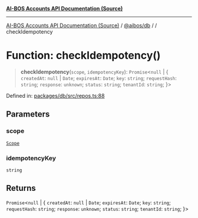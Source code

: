 [**AI-BOS Accounts API Documentation (Source)**](../../../README.md)

***

[AI-BOS Accounts API Documentation (Source)](../../../README.md) / [@aibos/db](../README.md) / [](../README.md) / checkIdempotency

# Function: checkIdempotency()

> **checkIdempotency**(`scope`, `idempotencyKey`): `Promise`\<`null` \| \{ `createdAt`: `null` \| `Date`; `expiresAt`: `Date`; `key`: `string`; `requestHash`: `string`; `response`: `unknown`; `status`: `string`; `tenantId`: `string`; \}\>

Defined in: [packages/db/src/repos.ts:88](https://github.com/pohlai88/accounts/blob/48103fb36d28b2b9bfb33472b6de2f719773cde9/packages/db/src/repos.ts#L88)

## Parameters

### scope

[`Scope`](../interfaces/Scope.md)

### idempotencyKey

`string`

## Returns

`Promise`\<`null` \| \{ `createdAt`: `null` \| `Date`; `expiresAt`: `Date`; `key`: `string`; `requestHash`: `string`; `response`: `unknown`; `status`: `string`; `tenantId`: `string`; \}\>
